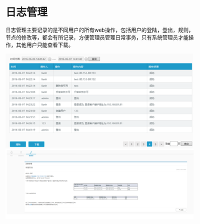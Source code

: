 # 日志管理

日志管理主要记录的是不同用户的所有web操作，包括用户的登陆，登出，规则，节点的修改等，都会有所记录，方便管理员管理日常事务，只有系统管理员才能操作，其他用户只能查看下载。

![说明: 1](/assets/V6.039990.png)
![说明: 1](/assets/V6.120181226001215.png)

